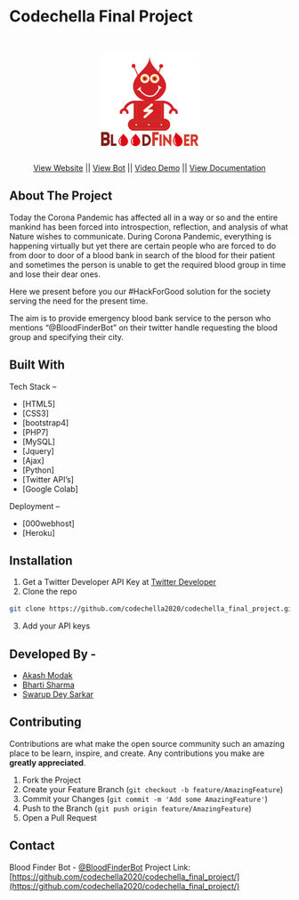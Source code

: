 # Codechella Final Project
<!-- PROJECT LOGO -->
<br />
<p align="center">
  <a href="https://github.com/codechella2020/codechella_final_project">
    <img src="readmeResource/bloodFinderBot.png" alt="Logo" width="180" height="180">
  </a>

  <p align="center">
    <a href="https://codechella2020.000webhostapp.com">View Website</a> ||
    <a href="https://twitter.com/BloodFinderBot">View Bot</a> ||
    <a href="https://youtu.be/8YWwU9GH9mQ">Video Demo</a> ||
    <a href="https://docs.google.com/presentation/d/1XAw04aVSlmz4RWXaFN22hliDMLPUODpYvaOpkUG1vgk/edit?usp=sharing">View Documentation</a>
  </p>
</p>

## About The Project

Today the Corona Pandemic has affected all in a way or so and the entire mankind has been forced into introspection, reflection, and analysis of what Nature wishes to communicate.
During Corona Pandemic, everything is happening virtually but yet there are certain people who are forced to do from door to door of a blood bank in search of the blood for their patient and sometimes the person is unable to get the required blood group in time and lose their dear ones.

Here we present before you our #HackForGood solution for the society serving the need for the present time.

The aim is to provide emergency blood bank service to the person who mentions “@BloodFinderBot” on their twitter handle requesting the blood group and specifying their city.


## Built With

Tech Stack – 
* [HTML5]
* [CSS3]
* [bootstrap4]
* [PHP7]
* [MySQL]
* [Jquery]
* [Ajax]
* [Python]
* [Twitter API’s]
* [Google Colab]

Deployment –
* [000webhost]
* [Heroku]


## Installation

1. Get a Twitter Developer API Key at [Twitter Developer](https://developer.twitter.com/en)
2. Clone the repo
```sh
git clone https://github.com/codechella2020/codechella_final_project.git
```
3. Add your API keys


## Developed By -

* [Akash Modak](https://github.com/akashmodak97)
* [Bharti Sharma](https://github.com/bhartiddn01)
* [Swarup Dey Sarkar](https://github.com/deysarkarswarup)


## Contributing

Contributions are what make the open source community such an amazing place to be learn, inspire, and create. Any contributions you make are **greatly appreciated**.
1. Fork the Project
2. Create your Feature Branch (`git checkout -b feature/AmazingFeature`)
3. Commit your Changes (`git commit -m 'Add some AmazingFeature'`)
4. Push to the Branch (`git push origin feature/AmazingFeature`)
5. Open a Pull Request


## Contact

Blood Finder Bot - [@BloodFinderBot](https://twitter.com/BloodFinderBot)
Project Link: [https://github.com/codechella2020/codechella_final_project/](https://github.com/codechella2020/codechella_final_project/)
